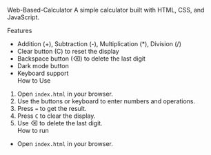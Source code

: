 Web-Based-Calculator
A simple calculator built with HTML, CSS, and JavaScript.

Features
- Addition (+), Subtraction (-), Multiplication (*), Division (/)  
- Clear button (C) to reset the display  
- Backspace button (⌫) to delete the last digit  
- Dark mode button  
- Keyboard support  
How to Use
1. Open `index.html` in your browser.  
2. Use the buttons or keyboard to enter numbers and operations.  
3. Press `=` to get the result.  
4. Press `C` to clear the display.  
5. Use ⌫ to delete the last digit.  
How to run 
- Open `index.html` in your browser.   
